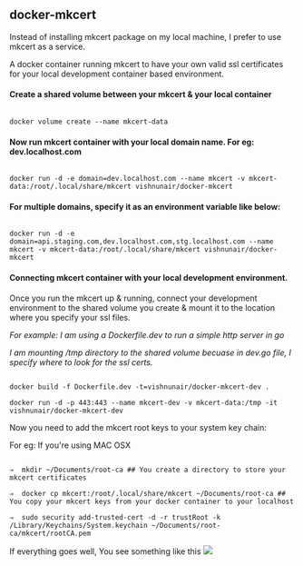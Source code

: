 ## docker-mkcert

Instead of installing mkcert package on my local machine, I prefer to use mkcert as a service.

A docker container running mkcert to have your own valid ssl certificates for your local development container based environment.

#### Create a shared volume between your mkcert & your local container

```

docker volume create --name mkcert-data

```


#### Now run mkcert container with your local domain name. For eg: dev.localhost.com

```

docker run -d -e domain=dev.localhost.com --name mkcert -v mkcert-data:/root/.local/share/mkcert vishnunair/docker-mkcert

```

#### For multiple domains, specify it as an environment variable like below:

```

docker run -d -e domain=api.staging.com,dev.localhost.com,stg.localhost.com --name mkcert -v mkcert-data:/root/.local/share/mkcert vishnunair/docker-mkcert

```

#### Connecting mkcert container with your local development environment.

Once you run the mkcert up & running, connect your development environment to the shared volume you create & mount it to the location where you specify your ssl files.  

*For example: I am using a Dockerfile.dev to run a simple http server in go*

*I am mounting /tmp directory to the shared volume becuase in dev.go file, I specify where to look for the ssl certs.*

```

docker build -f Dockerfile.dev -t=vishnunair/docker-mkcert-dev .

docker run -d -p 443:443 --name mkcert-dev -v mkcert-data:/tmp -it vishnunair/docker-mkcert-dev

```

Now you need to add the mkcert root keys to your system key chain:

For eg: If you're using MAC OSX

```

⇒  mkdir ~/Documents/root-ca ## You create a directory to store your mkcert certificates

⇒  docker cp mkcert:/root/.local/share/mkcert ~/Documents/root-ca ## You copy your mkcert keys from your docker container to your localhost

⇒  sudo security add-trusted-cert -d -r trustRoot -k /Library/Keychains/System.keychain ~/Documents/root-ca/mkcert/rootCA.pem

```

If everything goes well, You see something like this ![](https://i.imgur.com/R8Ufzjw.png)
